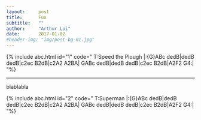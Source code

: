 ```yaml
---
layout:     post
title:      Fux
subtitle:   ""
author:     "Arthur Lui"
date:       2017-01-02
#header-img: "img/post-bg-01.jpg"
---
```


{% include abc.html id="1" code="
T:Speed the Plough
|:{G}ABc dedB|dedB dedB|c2ec B2dB|c2A2 A2BA|
GABc dedB|dedB dedB|c2ec B2dB|A2F2 G4:|
"%}


***

blablabla

{% include abc.html id="2" code="
T:Superman
|:{G}ABc dedB|dedB dedB|c2ec B2dB|c2A2 A2BA|
GABc dedB|dedB dedB|c2ec B2dB|A2F2 G4:|
"%}

